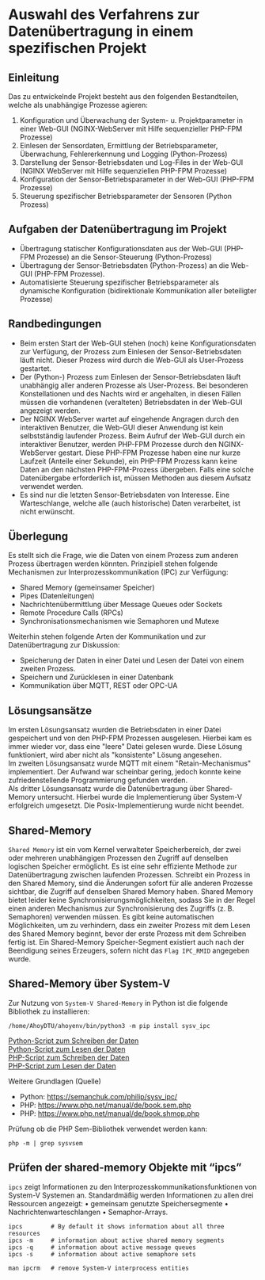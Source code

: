 # Auswahl des Verfahrens zur Datenübertragung in einem spezifischen Projekt

## Einleitung
Das zu entwickelnde Projekt besteht aus den folgenden Bestandteilen, welche als unabhängige Prozesse agieren:
1. Konfiguration und Überwachung der System- u. Projektparameter in einer Web-GUI (NGINX-WebServer mit Hilfe sequenzieller PHP-FPM Prozesse) 
1. Einlesen der Sensordaten, Ermittlung der Betriebsparameter, Überwachung, Fehlererkennung und Logging (Python-Prozess)
1. Darstellung der Sensor-Betriebsdaten und Log-Files in der Web-GUI (NGINX WebServer mit Hilfe sequenziellen PHP-FPM Prozesse) 
1. Konfiguration der Sensor-Betriebsparameter in der Web-GUI (PHP-FPM Prozesse)
1. Steuerung spezifischer Betriebsparameter der Sensoren (Python Prozess)

## Aufgaben der Datenübertragung im Projekt
* Übertragung statischer Konfigurationsdaten aus der Web-GUI (PHP-FPM Prozesse) an die Sensor-Steuerung (Python-Prozess)
* Übertragung der Sensor-Betriebsdaten (Python-Prozess) an die Web-GUI (PHP-FPM Prozesse).
* Automatisierte Steuerung spezifischer Betriebsparameter als dynamische Konfiguration (bidirektionale Kommunikation aller beteiligter Prozesse)

## Randbedingungen
* Beim ersten Start der Web-GUI stehen (noch) keine Konfigurationsdaten zur Verfügung, der Prozess zum Einlesen der Sensor-Betriebsdaten läuft nicht. Dieser Prozess wird durch die Web-GUI als User-Prozess gestartet.
* Der (Python-) Prozess zum Einlesen der Sensor-Betriebsdaten läuft unabhängig aller anderen Prozesse als User-Prozess. Bei besonderen Konstellationen und des Nachts wird er angehalten, in diesen Fällen müssen die vorhandenen (veralteten) Betriebsdaten in der Web-GUI angezeigt werden.
* Der NGINX WebServer wartet auf eingehende Angragen durch den interaktiven Benutzer, die Web-GUI dieser Anwendung ist kein selbstständig laufender Prozess. Beim Aufruf der Web-GUI durch ein interaktiver Benutzer, werden PHP-FPM Prozesse durch den NGINX-WebServer gestart. Diese PHP-FPM Prozesse haben eine nur kurze Laufzeit (Anteile einer Sekunde), ein PHP-FPM Prozess kann keine Daten an den nächsten PHP-FPM-Prozess übergeben. Falls eine solche Datenübergabe erforderlich ist, müssen Methoden aus diesem Aufsatz verwendet werden.
* Es sind nur die letzten Sensor-Betriebsdaten von Interesse. Eine Warteschlange, welche alle (auch historische) Daten verarbeitet, ist nicht erwünscht.

## Überlegung
Es stellt sich die Frage, wie die Daten von einem Prozess zum anderen Prozess übertragen werden könnten.
Prinzipiell stehen folgende Mechanismen zur Interprozesskommunikation (IPC) zur Verfügung:
* Shared Memory (gemeinsamer Speicher)
* Pipes (Datenleitungen)
* Nachrichtenübermittlung über Message Queues oder Sockets
* Remote Procedure Calls (RPCs)
* Synchronisationsmechanismen wie Semaphoren und Mutexe

Weiterhin stehen folgende Arten der Kommunikation und zur Datenübertragung zur Diskussion:
* Speicherung der Daten in einer Datei und Lesen der Datei von einem zweiten Prozess.
* Speichern und Zurücklesen in einer Datenbank
* Kommunikation über MQTT, REST oder OPC-UA

## Lösungsansätze
Im ersten Lösungsansatz wurden die Betriebsdaten in einer Datei gespeichert und von den PHP-FPM Prozessen ausgelesen. Hierbei kam es immer wieder vor, dass eine "leere" Datei gelesen wurde. Diese Lösung funktioniert, wird aber nicht als "konsistente" Lösung angesehen.  
Im zweiten Lösungsansatz wurde MQTT mit einem "Retain-Mechanismus" implementiert. Der Aufwand war scheinbar gering, jedoch konnte keine zufriedenstellende Programmierung gefunden werden.  
Als dritter Lösungsansatz wurde die Datenübertragung über Shared-Memory untersucht. Hierbei wurde die Implementierung über System-V erfolgreich umgesetzt. Die Posix-Implementierung wurde nicht beendet.

## Shared-Memory
`Shared Memory` ist ein vom Kernel verwalteter Speicherbereich, der zwei oder mehreren unabhängigen Prozessen den Zugriff auf denselben logischen Speicher ermöglicht.
Es ist eine sehr effiziente Methode zur Datenübertragung zwischen laufenden Prozessen.
Schreibt ein Prozess in den Shared Memory, sind die Änderungen sofort für alle anderen Prozesse sichtbar, die Zugriff auf denselben Shared Memory haben.
Shared Memory bietet leider keine Synchronisierungsmöglichkeiten, sodass Sie in der Regel einen anderen Mechanismus zur Synchronisierung des Zugriffs
(z. B. Semaphoren) verwenden müssen. Es gibt keine automatischen Möglichkeiten, um zu verhindern,
dass ein zweiter Prozess mit dem Lesen des Shared Memory beginnt, bevor der erste Prozess mit dem Schreiben fertig ist.
Ein Shared-Memory Speicher-Segment existiert auch nach der Beendigung seines Erzeugers, sofern nicht das `Flag IPC_RMID` angegeben wurde.

## Shared-Memory über System-V
Zur Nutzung von `System-V Shared-Memory` in Python ist die folgende Bibliothek zu installieren:
```code
/home/AhoyDTU/ahoyenv/bin/python3 -m pip install sysv_ipc
```
[Python-Script zum Schreiben der Daten](./sysV_out.py)  
[Python-Script zum Lesen der Daten](./sysV_in.py)  
[PHP-Script zum Schreiben der Daten](./sysV_out.php)  
[PHP-Script zum Lesen der Daten](./sysV_in.php)  

Weitere Grundlagen (Quelle)
- Python: <https://semanchuk.com/philip/sysv_ipc/>
- PHP: <https://www.php.net/manual/de/book.sem.php>
- PHP: <https://www.php.net/manual/de/book.shmop.php>
 
Prüfung ob die PHP Sem-Bibliothek verwendet werden kann:
```code
php -m | grep sysvsem
```

## Prüfen der shared-memory Objekte mit “ipcs”
`ipcs` zeigt Informationen zu den Interprozesskommunikationsfunktionen von System-V Systemen an.
Standardmäßig werden Informationen zu allen drei Ressourcen angezeigt:
•	gemeinsam genutzte Speichersegmente
•	Nachrichtenwarteschlangen
•	Semaphor-Arrays.
```code
ipcs        # By default it shows information about all three resources
ipcs -m	    # information about active shared memory segments
ipcs -q	    # information about active message queues
ipcs -s	    # information about active semaphore sets

man ipcrm   # remove System-V interprocess entities 
```

